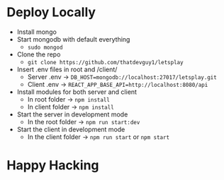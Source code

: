 # Deploy Locally

- Install mongo
- Start mongodb with default everything
  - `sudo mongod`
- Clone the repo
  - `git clone https://github.com/thatdevguy1/letsplay`
- Insert .env files in root and /client/
  - Server .env -> `DB_HOST=mongodb://localhost:27017/letsplay.git`
  - Client .env -> `REACT_APP_BASE_API=http://localhost:8080/api`
- Install modules for both server and client
  - In root folder -> `npm install`
  - In client folder -> `npm install`
- Start the server in development mode
  - In the root folder -> `npm run start:dev`
- Start the client in development mode
  - In the client folder -> `npm run start` or `npm start`

# Happy Hacking

